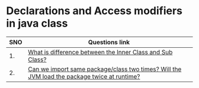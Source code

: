 # Declarations and Access modifiers in java class

| SNO | Questions link                                                                                                                                                                                                                                      |
| --- | --------------------------------------------------------------------------------------------------------------------------------------------------------------------------------------------------------------------------------------------------- |
| 1.  | [What is difference between the Inner Class and Sub Class?](https://github.com/learning-zone/java-interview-questions#q-what-is-difference-between-the-inner-class-and-sub-class)                                                                   |
| 2.  | [Can we import same package/class two times? Will the JVM load the package twice at runtime?](https://github.com/learning-zone/java-interview-questions#q-can-we-import-same-packageclass-two-times-will-the-jvm-load-the-package-twice-at-runtime) |
